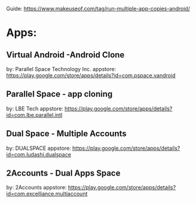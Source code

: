 Guide: https://www.makeuseof.com/tag/run-multiple-app-copies-android/

# Apps:
## Virtual Android -Android Clone
by: Parallel Space Technology Inc.
appstore: https://play.google.com/store/apps/details?id=com.pspace.vandroid

## Parallel Space - app cloning
by: LBE Tech
appstore: https://play.google.com/store/apps/details?id=com.lbe.parallel.intl

## Dual Space - Multiple Accounts
by: DUALSPACE
appstore: https://play.google.com/store/apps/details?id=com.ludashi.dualspace

## 2Accounts - Dual Apps Space
by: 2Accounts
appstore: https://play.google.com/store/apps/details?id=com.excelliance.multiaccount
